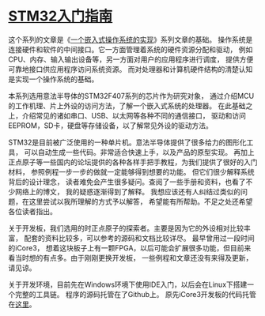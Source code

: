 ﻿# [STM32入门指南](http://gaoyichao.com/Xiaotu/?book=stm32&title=index)


这个系列的文章是《[一个嵌入式操作系统的实现](http://gaoyichao.com/Xiaotu/?book=XiaoTuOS&title=index)》系列文章的基础。 
操作系统是连接硬件和软件的中间接口。它一方面管理着系统的硬件资源分配和驱动，
例如CPU、内存、输入输出设备等，另一方面对用户的应用程序进行调度，
提供方便可靠地接口供应用程序访问系统资源。
而对处理器和计算机硬件结构的清楚认知是实现一个操作系统的基础。

本系列选用意法半导体的STM32F407系列的芯片作为研究对象，
通过介绍MCU的工作机理、片上外设的访问方法，了解一个嵌入式系统的处理器。 
在此基础之上，介绍常见的诸如串口、USB、以太网等各种不同的通信接口，
驱动和访问EEPROM，SD卡，硬盘等存储设备，以了解常见外设的驱动方法。

STM32是目前被广泛使用的一种单片机。意法半导体提供了很多给力的图形化工具，
可以自动生成一些代码。非常适合快速上手，以及产品的原型实现。 
再加上正点原子等一些国内的论坛提供的各种各样手把手教程，为我们提供了很好的入门材料，
参照例程一步一步的做就一定能够得到想要的功能。 但它们很少解释系统背后的设计理念，
读者难免会产生很多疑问。查阅了一些手册和资料，也看了不少网络上的博文，
我的疑惑逐渐得到了解释。 我想应该还有人纠结过类似的问题，在这里尝试以我所理解的方式予以解答，
希望能有所帮助。不足之处还希望各位读者指出。

关于开发板，我们选用的时正点原子的探索者。主要是因为它的外设相对比较丰富，
配套的资料比较多，可以参考的源码和文档比较详尽。 最早曾用过一段时间的iCore3，
想着这块板子上有一颗FPGA，以后可能会扩展很多功能，但目前来看当时想的有点多。由于刚刚更换开发板，
一些例程和文章还没有来得及更新，请见谅。

关于开发环境，目前先在Windows环境下使用IDE入门，以后会在Linux下搭建一个完整的工具链。
程序的源码托管在了Github上。 原先iCore3开发板的代码托管在[这里](https://github.com/gyc2015/XiaoTuOS)。